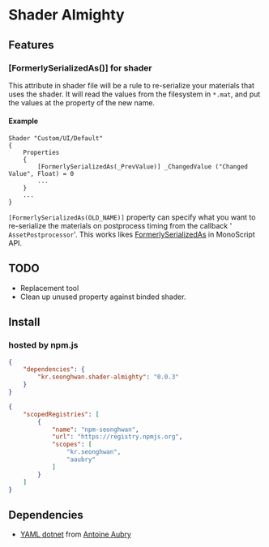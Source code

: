 # Shader Almighty

## Features

### [FormerlySerializedAs()] for shader

This attribute in shader file will be a rule to re-serialize your materials that uses the shader. It will read the values from the filesystem in `*.mat`, and put the values at the property of the new name. 

#### Example

```shaderlab
Shader "Custom/UI/Default"
{
    Properties
    {
        [FormerlySerializedAs(_PrevValue)] _ChangedValue ("Changed Value", Float) = 0
        ...
    }
    ...
}
```



`[FormerlySerializedAs(OLD_NAME)]` property can specify what you want to re-serialize the materials on postprocess timing from the callback ' `AssetPostprocessor`'. This works likes [FormerlySerializedAs](https://docs.unity3d.com/ScriptReference/Serialization.FormerlySerializedAsAttribute.html) in MonoScript API. 



## TODO

- Replacement tool
- Clean up unused property against binded shader.



## Install

### hosted by npm.js

```json
{
    "dependencies": {
        "kr.seonghwan.shader-almighty": "0.0.3"
    }
}
```

```json
{
    "scopedRegistries": [
        {
            "name": "npm-seonghwan",
            "url": "https://registry.npmjs.org",
            "scopes": [
                "kr.seonghwan",
                "aaubry"
            ]
        }
    ]
}
```



## Dependencies

- [YAML dotnet](https://github.com/aaubry/YamlDotNet) from [Antoine Aubry](https://github.com/aaubry)
